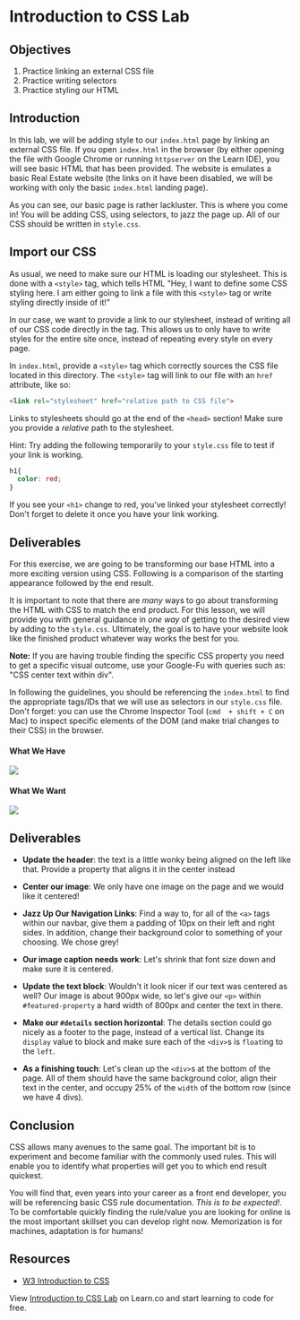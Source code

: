 # Introduction to CSS Lab

## Objectives

1. Practice linking an external CSS file
2. Practice writing selectors
3. Practice styling our HTML

## Introduction

In this lab, we will be adding style to our `index.html` page by linking an
external CSS file. If you open `index.html` in the browser (by either opening
the file with Google Chrome or running `httpserver` on the Learn IDE), you will
see basic HTML that has been provided. The website is emulates a basic Real
Estate website (the links on it have been disabled, we will be working with only
the basic `index.html` landing page). 

As you can see, our basic page is rather lackluster. This is where you come in!
You will be adding CSS, using selectors, to jazz the page up. All of our CSS
should be written in `style.css`.


## Import our CSS

As usual, we need to make sure our HTML is loading our stylesheet. This is done
with a `<style>` tag, which tells HTML "Hey, I want to define some CSS styling
here. I am either going to link a file with this `<style>` tag or write styling
directly inside of it!"

In our case, we want to provide a link to our stylesheet, instead of writing all
of our CSS code directly in the tag. This allows us to only have to write styles
for the entire site once, instead of repeating every style on every page.

In `index.html`, provide a `<style>` tag which correctly sources the CSS file
located in this directory. The `<style>` tag will link to our file with an
`href` attribute, like so:

```HTML
<link rel="stylesheet" href="relative path to CSS file">
```

Links to stylesheets should go at the end of the `<head>` section! Make sure you
provide a _relative_ path to the stylesheet.

Hint: Try adding the following temporarily to your `style.css` file to test if your link is working.

```CSS
h1{
  color: red;
}
```
If you see your `<h1>` change to red, you've linked your stylesheet correctly! Don't forget to delete it once you have your link working. 

## Deliverables

For this exercise, we are going to be transforming our base HTML into a more
exciting version using CSS. Following is a comparison of the starting appearance
followed by the end result. 

It is important to note that there are _many_ ways to go about transforming the
HTML with CSS to match the end product. For this lesson, we will provide you
with general guidance in _one way_ of getting to the desired view by adding to
the `style.css`. Ultimately, the goal is to have your website look like the
finished product whatever way works the best for you. 

**Note:** If you are having trouble finding the specific CSS property you need to get a
specific visual outcome, use your Google-Fu with queries such as: "CSS center
text within div". 

In following the guidelines, you should be referencing the `index.html` to find
the appropriate tags/IDs that we will use as selectors in our `style.css` file.
Don't forget: you can use the Chrome Inspector Tool (`cmd  + shift + C` on Mac)
to inspect specific elements of the DOM (and make trial changes to their CSS) in
the browser. 

#### What We Have

![](https://curriculum-content.s3.amazonaws.com/fewds-css/css-fundamentals-lab-incomplete.png)

#### What We Want

![](https://curriculum-content.s3.amazonaws.com/fewds-css/css-fundamentals-lab-complete.png)


## Deliverables

- **Update the header**: the text is a little wonky being aligned on the left like that. Provide a property that aligns it in the center instead

- **Center our image**: We only have one image on the page and we would like it centered! 

- **Jazz Up Our Navigation Links**: Find a way to, for all of the `<a>` tags within our navbar, give them a padding of 10px on their left and right sides. In addition, change their background color to something of your choosing. We chose grey!

- **Our image caption needs work**: Let's shrink that font size down and make sure it is centered.

- **Update the text block**: Wouldn't it look nicer if our text was centered as well? Our image is about 900px wide, so let's give our `<p>` within `#featured-property` a hard width of 800px and center the text in there.

- **Make our `#details` section horizontal**: The details section could go nicely as a footer to the page, instead of a vertical list. Change its `display` value to block and make sure each of the `<div>`s is `float`ing to the `left`.

- **As a finishing touch**: Let's clean up the `<div>`s at the bottom of the page. All of them should have the same background color, align their text in the center, and occupy 25% of the `width` of the bottom row (since we have 4 divs). 


## Conclusion

CSS allows many avenues to the same goal. The important bit is to experiment and
become familiar with the commonly used rules. This will enable you to identify
what properties will get you to which end result quickest. 

You will find that, even years into your career as a front end developer, you
will be referencing basic CSS rule documentation. _This is to be expected!_. To
be comfortable quickly finding the rule/value you are looking for online is the
most important skillset you can develop right now. Memorization is for machines,
adaptation is for humans!

## Resources 
- [W3 Introduction to CSS](https://www.w3schools.com/Css/css_intro.asp)

[unstyled]: https://curriculum-content.s3.amazonaws.com/web-development/unstyled-codepen.jpeg
[styled]: https://curriculum-content.s3.amazonaws.com/web-development/styled-codepen.jpeg

<p class='util--hide'>View <a href='https://learn.co/lessons/introduction-to-css-lab'>Introduction to CSS Lab</a> on Learn.co and start learning to code for free.</p>
